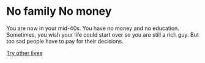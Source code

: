 # No family No money
You are now in your mid-40s. You have no money and no education. Sometimes, you wish your life could start over so you are still a rich guy. But too sad people have to pay for their decisions.

[Try other lives](../home.md)
